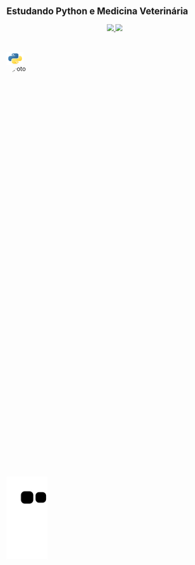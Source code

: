 <!--
**LucasMendes0/LucasMendes0** is a ✨ _special_ ✨ repository because its `README.md` (this file) appears on your GitHub profile.

Here are some ideas to get you started:

- 🔭 I’m currently working on ...
- 🌱 I’m currently learning ...
- 👯 I’m looking to collaborate on ...
- 🤔 I’m looking for help with ...
- 💬 Ask me about ...
- 📫 How to reach me: ...
- 😄 Pronouns: ...
- ⚡ Fun fact: ...

butões para redes:

 <a href="https://discord.gg/ZntEV3kV9t" target="_blank"><img src="https://img.shields.io/badge/Discord-7289DA?style=for-the-badge&logo=discord&logoColor=white" target="_blank"></a> 
 <a href="https://www.reddit.com/r/DungeonsAndMemes/" target="_blank"><img src="https://brandlogos.net/wp-content/uploads/2020/09/reddit-logomark-logo.png" target="_blank"></a> 
</a> 
-->





## Estudando Python e Medicina Veterinária

<div align="center">
  <a href="https://github.com/LucasMendes0">
  <img height="180em" src="https://github-readme-stats.vercel.app/api?username=LucasMendes0&show_icons=true&theme=dracula&include_all_commits=true&count_private=true"/>
  <img height="180em" src="https://github-readme-stats.vercel.app/api/top-langs/?username=LucasMendes0&layout=compact&langs_count=7&theme=dracula&include_all_commits=true&count_private"/>
</div>

 ##

<div style="display: inline_block"><br>
  <img align="center" alt="Python" height="30" width="40" src="https://raw.githubusercontent.com/devicons/devicon/master/icons/python/python-original.svg">
  <img align="right" alt="Foto" height="960" width="640" style="border-radius:50px;" src="https://images-wixmp-ed30a86b8c4ca887773594c2.wixmp.com/f/62981c52-1a24-49ce-b38d-99c6197d955c/dc38lra-10109129-14fc-4265-9b23-74834a98ab43.gif?token=eyJ0eXAiOiJKV1QiLCJhbGciOiJIUzI1NiJ9.eyJzdWIiOiJ1cm46YXBwOjdlMGQxODg5ODIyNjQzNzNhNWYwZDQxNWVhMGQyNmUwIiwiaXNzIjoidXJuOmFwcDo3ZTBkMTg4OTgyMjY0MzczYTVmMGQ0MTVlYTBkMjZlMCIsIm9iaiI6W1t7InBhdGgiOiJcL2ZcLzYyOTgxYzUyLTFhMjQtNDljZS1iMzhkLTk5YzYxOTdkOTU1Y1wvZGMzOGxyYS0xMDEwOTEyOS0xNGZjLTQyNjUtOWIyMy03NDgzNGE5OGFiNDMuZ2lmIn1dXSwiYXVkIjpbInVybjpzZXJ2aWNlOmZpbGUuZG93bmxvYWQiXX0.I9XoW8L_saMWpiez6jgXoVD8cz0LMwCRFnJ7ocgWmaU">
</div>
  
  ##
 
<div> 
 
  ![Snake animation](https://github.com/rafaballerini/rafaballerini/blob/output/github-contribution-grid-snake.svg)
 
</div>




